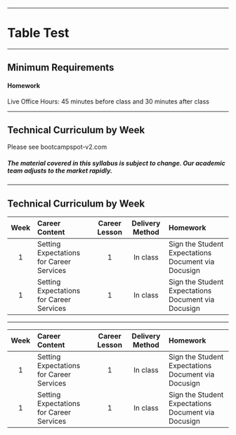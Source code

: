 -----------------------------------------
# Table Test

-----------------------------------------


## Minimum Requirements


#### Homework





Live Office Hours: 45 minutes before class and 30 minutes after class


-----------------------------------------
## Technical Curriculum by Week

Please see bootcampspot-v2.com

##### The material covered in this syllabus is subject to change. Our academic team adjusts to the market rapidly.

----------
## Technical Curriculum by Week

| Week | Career Content | Career Lesson | Delivery Method | Homework |
| :--: | :---| :---:| :---: |:---| 
| 1    | Setting Expectations for Career Services | 1 | In class | Sign the Student Expectations Document via Docusign |
| 1    | Setting Expectations for Career Services | 1 | In class | Sign the Student Expectations Document via Docusign |

----------


| Week | Career Content| Career Lesson | Delivery Method | Homework|
| :--: | :----------------------------------------| :------------:| :-------------: |:----------------------------------------------------| 
| 1    | Setting Expectations for Career Services | 1             | In class        | Sign the Student Expectations Document via Docusign |
| 1    | Setting Expectations for Career Services | 1             | In class        | Sign the Student Expectations Document via Docusign |